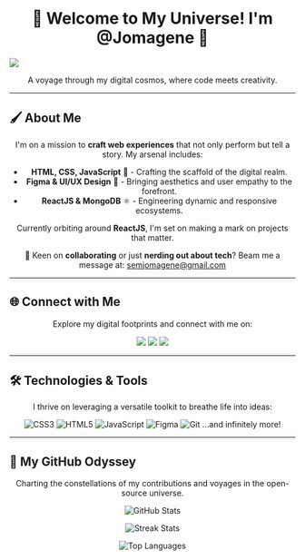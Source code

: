<h1 align="center">🌌 Welcome to My Universe! I'm @Jomagene 🌌</h1>

[![](https://visitcount.itsvg.in/api?id=Jomagene&label=Profile%20Views&pretty=false)](https://visitcount.itsvg.in)

<p align="center">
A voyage through my digital cosmos, where code meets creativity.
</p>

---

## 🖌️ About Me

<div align="center">
  
I'm on a mission to **craft web experiences** that not only perform but tell a story. My arsenal includes:

- **HTML, CSS, JavaScript** 🚀 - Crafting the scaffold of the digital realm.
- **Figma & UI/UX Design** 🎨 - Bringing aesthetics and user empathy to the forefront.
- **ReactJS & MongoDB** ⚛️ - Engineering dynamic and responsive ecosystems.

Currently orbiting around **ReactJS**, I'm set on making a mark on projects that matter.

📨 Keen on **collaborating** or just **nerding out about tech**? Beam me a message at: [semjomagene@gmail.com](mailto:semjomagene@gmail.com)

</div>

---

## 🌐 Connect with Me

<div align="center">

Explore my digital footprints and connect with me on:

<a href="https://instagram.com/semmagene"><img src="https://img.shields.io/badge/Instagram-E4405F?style=for-the-badge&logo=instagram&logoColor=white"></a>
<a href="https://pinterest.com/semjomagene"><img src="https://img.shields.io/badge/Pinterest-%23E60023.svg?style=for-the-badge&logo=pinterest&logoColor=white"></a>
<a href="https://codepen.io/@semjomagene"><img src="https://img.shields.io/badge/Codepen-000000?style=for-the-badge&logo=codepen&logoColor=white"></a>

</div>

---

## 🛠️ Technologies & Tools

<div align="center">

I thrive on leveraging a versatile toolkit to breathe life into ideas:

![CSS3](https://img.shields.io/badge/css3-%231572B6.svg?style=for-the-badge&logo=css3&logoColor=white)
![HTML5](https://img.shields.io/badge/html5-%23E34F26.svg?style=for-the-badge&logo=html5&logoColor=white)
![JavaScript](https://img.shields.io/badge/javascript-%23323330.svg?style=for-the-badge&logo=javascript&logoColor=%23F7DF1E)
![Figma](https://img.shields.io/badge/Figma-%23F24E1E.svg?style=for-the-badge&logo=figma&logoColor=white)
![Git](https://img.shields.io/badge/git-%23F05033.svg?style=for-the-badge&logo=git&logoColor=white)
...and infinitely more!

</div>

---

## 🚀 My GitHub Odyssey

<div align="center">

Charting the constellations of my contributions and voyages in the open-source universe.

![GitHub Stats](https://github-readme-stats.vercel.app/api?username=Jomagene&show_icons=true&theme=synthwave&hide_border=true&include_all_commits=true&count_private=true)

![Streak Stats](https://github-readme-streak-stats.herokuapp.com/?user=Jomagene&theme=synthwave&hide_border=true)

![Top Languages](https://github-readme-stats.vercel.app/api/top-langs/?username=Jomagene&theme=synthwave&hide_border=true&include_all_commits=true&count_private=true&layout=compact)

</div>
